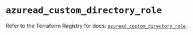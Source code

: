 # `azuread_custom_directory_role`

Refer to the Terraform Registry for docs: [`azuread_custom_directory_role`](https://registry.terraform.io/providers/hashicorp/azuread/2.51.0/docs/resources/custom_directory_role).
